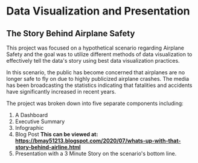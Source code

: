 # Data Visualization and Presentation

## The Story Behind Airplane Safety

This project was focused on a hypothetical scenario regarding Airplane Safety and the goal was to utilize different methods of data visualization to effectively tell the data's story using best data visualization practices.

In this scenario, the public has become concerned that airplanes are no longer safe to fly on due to highly publicized airplane crashes.  The media has been broadcasting the statistics indicating that fatalities and accidents have significantly increased in recent years.

The project was broken down into five separate components including:
  1. A Dashboard
  2. Executive Summary
  3. Infographic
  4. Blog Post  **This can be viewed at: https://bmay51213.blogspot.com/2020/07/whats-up-with-that-story-behind-airline.html** 
  5. Presentation with a 3 Minute Story on the scenario's bottom line.
